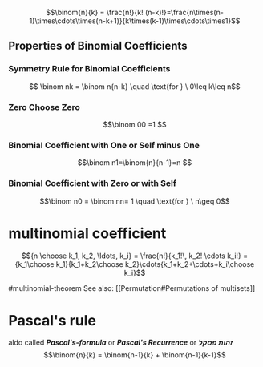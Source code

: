 $$\binom{n}{k} = \frac{n!}{k! (n-k)!}=\frac{n\times(n-1)\times\cdots\times(n-k+1)}{k\times(k-1)\times\cdots\times1}$$

## Properties of Binomial Coefficients

### Symmetry Rule for Binomial Coefficients
$$ \binom nk = \binom n{n-k} \quad \text{for } \ 0\leq k\leq n$$

### Zero Choose Zero
$$\binom 00 =1 $$

### Binomial Coefficient with One or Self minus One
$$\binom n1=\binom{n}{n-1}=n $$

### Binomial Coefficient with Zero or with Self
$$\binom n0 = \binom nn= 1 \quad \text{for } \ n\geq 0$$

# multinomial coefficient
$${n \choose k_1, k_2, \ldots, k_i} = \frac{n!}{k_1!\, k_2! \cdots k_i!} = {k_1\choose k_1}{k_1+k_2\choose k_2}\cdots{k_1+k_2+\cdots+k_i\choose k_i}$$

#multinomial-theorem 
See also: [[Permutation#Permutations of multisets]]

# Pascal's rule
aldo called ***Pascal's-formula*** or ***Pascal's Recurrence*** or ***זהות פסקל***
$$\binom{n}{k} = \binom{n-1}{k} + \binom{n-1}{k-1}$$
